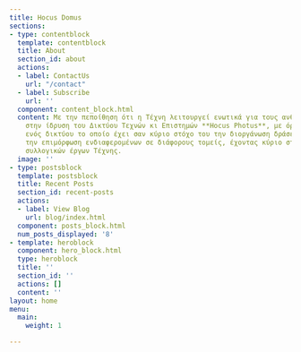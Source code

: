 ```yaml
---
title: Hocus Domus
sections:
- type: contentblock
  template: contentblock
  title: About
  section_id: about
  actions:
  - label: ContactUs
    url: "/contact"
  - label: Subscribe
    url: ''
  component: content_block.html
  content: Με την πεποίθηση ότι η Τέχνη λειτουργεί ενωτικά για τους ανθρώπους, προχωρήσαμε
    στην ίδρυση του Δικτύου Τεχνών κι Επιστημών **Hocus Photus**, με όραμα τη δημιουργία
    ενός δικτύου το οποίο έχει σαν κύριο στόχο του την διοργάνωση δράσεων, προωθώντας
    την επιμόρφωση ενδιαφερομένων σε διάφορους τομείς, έχοντας κύριο στόχο τη  δημιουργία
    συλλογικών έργων Τέχνης.
  image: ''
- type: postsblock
  template: postsblock
  title: Recent Posts
  section_id: recent-posts
  actions:
  - label: View Blog
    url: blog/index.html
  component: posts_block.html
  num_posts_displayed: '8'
- template: heroblock
  component: hero_block.html
  type: heroblock
  title: ''
  section_id: ''
  actions: []
  content: ''
layout: home
menu:
  main:
    weight: 1

---
```

